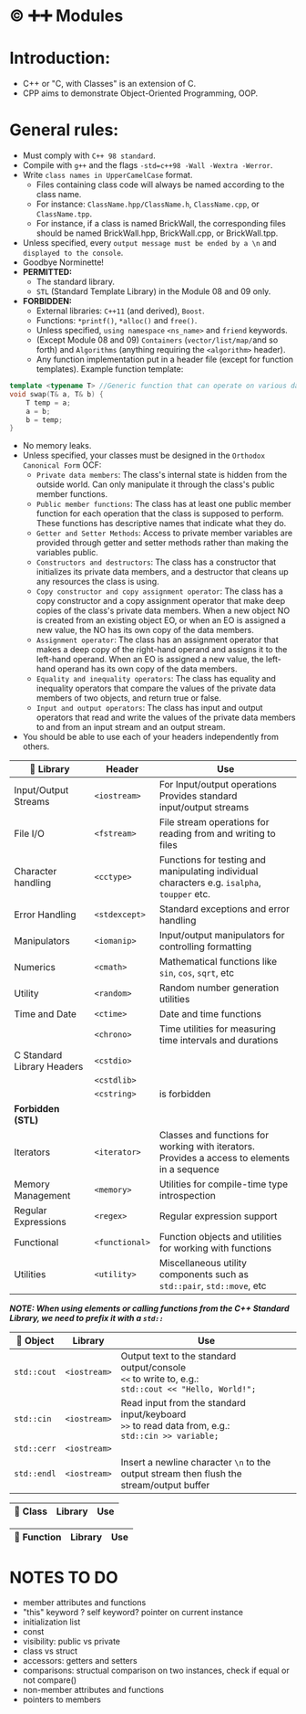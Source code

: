 # ©️ ➕➕ Modules

# Introduction:
- C++ or "C, with Classes" is an extension of C.
- CPP aims to demonstrate Object-Oriented Programming, OOP. 


# General rules:
- Must comply with `C++ 98 standard`.
- Compile with `g++` and the flags `-std=c++98 -Wall -Wextra -Werror`.
- Write `class names in UpperCamelCase` format.
	- Files containing class code will always be named according to the class name.
	- For instance: `ClassName.hpp/ClassName.h`, `ClassName.cpp`, or `ClassName.tpp`. 
	- For instance, if a class is named BrickWall, the corresponding files should be named BrickWall.hpp, BrickWall.cpp, or BrickWall.tpp.
- Unless specified, every `output message must be ended by a \n` and `displayed to the console`.
- Goodbye Norminette!
- **PERMITTED:**
	- The standard library.
	- `STL` (Standard Template Library) in the Module 08 and 09 only.
- **FORBIDDEN:**
	- External libraries: `C++11` (and derived), `Boost`.
	- Functions: `*printf()`, `*alloc()` and `free()`.
	- Unless specified, `using namespace` `<ns_name>` and `friend` keywords.
	- (Except Module 08 and 09) `Containers` (`vector/list/map/`and so forth) and `Algorithms` (anything requiring the `<algorithm>` header).
	- Any function implementation put in a header file (except for function templates). Example function template:
```c++
template <typename T> //Generic function that can operate on various data types. `T` for type
void swap(T& a, T& b) {
    T temp = a;
    a = b;
    b = temp;
}
```
- No memory leaks.
- Unless specified, your classes must be designed in the `Orthodox Canonical Form` OCF:
	- `Private data members`:
	The class's internal state is hidden from the outside world. Can only manipulate it through the class's public member functions.
	- `Public member functions`:
	The class has at least one public member function for each operation that the class is supposed to perform. These functions has descriptive names that indicate what they do.
	- `Getter and Setter Methods`: 
	Access to private member variables are provided through getter and setter methods rather than making the variables public.
	- `Constructors and destructors`:
	The class has a constructor that initializes its private data members, and a destructor that cleans up any resources the class is using.
	- `Copy constructor and copy assignment operator`: 
	The class has a copy constructor and a copy assignment operator that make deep copies of the class's private data members. When a new object NO is created from an existing object EO, or when an EO is assigned a new value, the NO has its own copy of the data members.
	- `Assignment operator`: 
	The class has an assignment operator that makes a deep copy of the right-hand operand and assigns it to the left-hand operand. When an EO is assigned a new value, the left-hand operand has its own copy of the data members.
	- `Equality and inequality operators`:
	The class has equality and inequality operators that compare the values of the private data members of two objects, and return true or false.
	- `Input and output operators`:
	The class has input and output operators that read and write the values of the private data members to and from an input stream and an output stream.
- You should be able to use each of your headers independently from others.


| 🔸 **Library** | Header | Use |
| --- | --- | --- |
| Input/Output Streams | `<iostream>` | For Input/output operations <br>Provides standard input/output streams |
| File I/O | `<fstream>` | File stream operations for reading from and writing to files |
| Character handling | `<cctype>` | Functions for testing and manipulating individual characters e.g. `isalpha`, `toupper` etc. |
| Error Handling | `<stdexcept>` | Standard exceptions and error handling |
| Manipulators | `<iomanip>` | Input/output manipulators for controlling formatting |
| Numerics | `<cmath>` | Mathematical functions like `sin`, `cos`, `sqrt`, etc |
| Utility | `<random>` | Random number generation utilities |
| Time and Date | `<ctime>` | Date and time functions |
|  | `<chrono>` | Time utilities for measuring time intervals and durations |
| C Standard Library Headers | `<cstdio>` | |
|  | `<cstdlib>  `|  |
| | `<cstring>` | <string> is forbidden |
| **Forbidden (STL)** | | |
| Iterators | `<iterator>` | Classes and functions for working with iterators. <br>Provides a access to elements in a sequence |
| Memory Management | `<memory>` | Utilities for compile-time type introspection |
| Regular Expressions | `<regex>` | Regular expression support |
| Functional | `<functional>` | Function objects and utilities for working with functions |
| Utilities | `<utility>`| Miscellaneous utility components such as `std::pair`, `std::move`, etc |


***NOTE: When using elements or calling functions from the C++ Standard Library, we need to prefix it with a `std::`***

| 🔸 **Object** | Library | Use |
| --- | --- | --- |
| `std::cout` | `<iostream>` | Output text to the standard output/console <br>`<<` to write to, e.g.: <br>`std::cout << "Hello, World!";` |
| `std::cin` | `<iostream>` | Read input from the standard input/keyboard <br>`>>` to read data from, e.g.: <br>`std::cin >> variable;` |
| `std::cerr` | `<iostream>` | |
| `std::endl` | `<iostream>` | Insert a newline character `\n` to the output stream then flush the stream/output buffer |


| 🔸 **Class** | Library | Use |
| --- | --- | --- |


| 🔸 **Function** | Library | Use |
| --- | --- | --- |


# NOTES TO DO
- member attributes and functions
- "this" keyword ? self keyword? pointer on current instance
- initialization list
- const
- visibility: public vs private
- class vs struct
- accessors: getters and setters
- comparisons: structual comparison on two instances, check if equal or not compare()
- non-member attributes and functions
- pointers to members